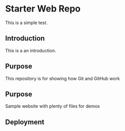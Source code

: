 # Starter Web Repo
This is a simple test.
## Introduction

This is a an introduction. 
## Purpose

This repository is for showing how Git and GitHub work

## Purpose

Sample website with plenty of files for demos

## Deployment